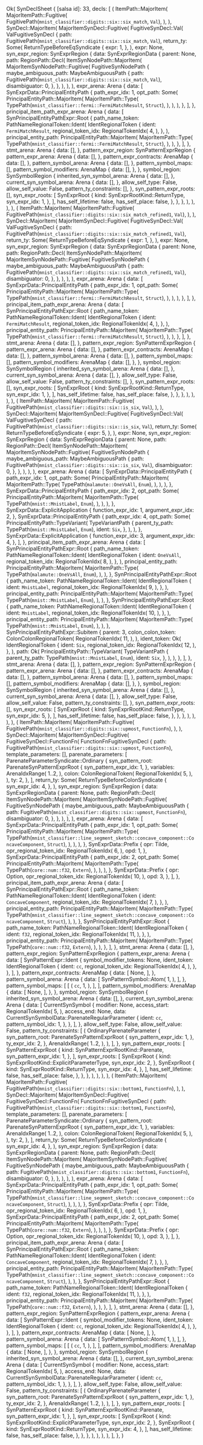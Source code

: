 Ok(
    SynDeclSheet {
        [salsa id]: 33,
        decls: [
            (
                ItemPath::MajorItem(
                    MajorItemPath::Fugitive(
                        FugitivePath(`mnist_classifier::digits::six::six_match`, `Val`),
                    ),
                ),
                SynDecl::MajorItem(
                    MajorItemSynDecl::Fugitive(
                        FugitiveSynDecl::Val(
                            ValFugitiveSynDecl {
                                path: FugitivePath(`mnist_classifier::digits::six::six_match`, `Val`),
                                return_ty: Some(
                                    ReturnTypeBeforeEqSyndicate {
                                        expr: 1,
                                    },
                                ),
                                expr: None,
                                syn_expr_region: SynExprRegion {
                                    data: SynExprRegionData {
                                        parent: None,
                                        path: RegionPath::Decl(
                                            ItemSynNodePath::MajorItem(
                                                MajorItemSynNodePath::Fugitive(
                                                    FugitiveSynNodePath {
                                                        maybe_ambiguous_path: MaybeAmbiguousPath {
                                                            path: FugitivePath(`mnist_classifier::digits::six::six_match`, `Val`),
                                                            disambiguator: 0,
                                                        },
                                                    },
                                                ),
                                            ),
                                        ),
                                        expr_arena: Arena {
                                            data: [
                                                SynExprData::PrincipalEntityPath {
                                                    path_expr_idx: 1,
                                                    opt_path: Some(
                                                        PrincipalEntityPath::MajorItem(
                                                            MajorItemPath::Type(
                                                                TypePath(`mnist_classifier::fermi::FermiMatchResult`, `Struct`),
                                                            ),
                                                        ),
                                                    ),
                                                },
                                            ],
                                        },
                                        principal_item_path_expr_arena: Arena {
                                            data: [
                                                SynPrincipalEntityPathExpr::Root {
                                                    path_name_token: PathNameRegionalToken::Ident(
                                                        IdentRegionalToken {
                                                            ident: `FermiMatchResult`,
                                                            regional_token_idx: RegionalTokenIdx(
                                                                4,
                                                            ),
                                                        },
                                                    ),
                                                    principal_entity_path: PrincipalEntityPath::MajorItem(
                                                        MajorItemPath::Type(
                                                            TypePath(`mnist_classifier::fermi::FermiMatchResult`, `Struct`),
                                                        ),
                                                    ),
                                                },
                                            ],
                                        },
                                        stmt_arena: Arena {
                                            data: [],
                                        },
                                        pattern_expr_region: SynPatternExprRegion {
                                            pattern_expr_arena: Arena {
                                                data: [],
                                            },
                                            pattern_expr_contracts: ArenaMap {
                                                data: [],
                                            },
                                            pattern_symbol_arena: Arena {
                                                data: [],
                                            },
                                            pattern_symbol_maps: [],
                                            pattern_symbol_modifiers: ArenaMap {
                                                data: [],
                                            },
                                        },
                                        symbol_region: SynSymbolRegion {
                                            inherited_syn_symbol_arena: Arena {
                                                data: [],
                                            },
                                            current_syn_symbol_arena: Arena {
                                                data: [],
                                            },
                                            allow_self_type: False,
                                            allow_self_value: False,
                                            pattern_ty_constraints: [],
                                        },
                                        syn_pattern_expr_roots: [],
                                        syn_expr_roots: [
                                            SynExprRoot {
                                                kind: SynExprRootKind::ReturnType,
                                                syn_expr_idx: 1,
                                            },
                                        ],
                                        has_self_lifetime: false,
                                        has_self_place: false,
                                    },
                                },
                            },
                        ),
                    ),
                ),
            ),
            (
                ItemPath::MajorItem(
                    MajorItemPath::Fugitive(
                        FugitivePath(`mnist_classifier::digits::six::six_match_refined1`, `Val`),
                    ),
                ),
                SynDecl::MajorItem(
                    MajorItemSynDecl::Fugitive(
                        FugitiveSynDecl::Val(
                            ValFugitiveSynDecl {
                                path: FugitivePath(`mnist_classifier::digits::six::six_match_refined1`, `Val`),
                                return_ty: Some(
                                    ReturnTypeBeforeEqSyndicate {
                                        expr: 1,
                                    },
                                ),
                                expr: None,
                                syn_expr_region: SynExprRegion {
                                    data: SynExprRegionData {
                                        parent: None,
                                        path: RegionPath::Decl(
                                            ItemSynNodePath::MajorItem(
                                                MajorItemSynNodePath::Fugitive(
                                                    FugitiveSynNodePath {
                                                        maybe_ambiguous_path: MaybeAmbiguousPath {
                                                            path: FugitivePath(`mnist_classifier::digits::six::six_match_refined1`, `Val`),
                                                            disambiguator: 0,
                                                        },
                                                    },
                                                ),
                                            ),
                                        ),
                                        expr_arena: Arena {
                                            data: [
                                                SynExprData::PrincipalEntityPath {
                                                    path_expr_idx: 1,
                                                    opt_path: Some(
                                                        PrincipalEntityPath::MajorItem(
                                                            MajorItemPath::Type(
                                                                TypePath(`mnist_classifier::fermi::FermiMatchResult`, `Struct`),
                                                            ),
                                                        ),
                                                    ),
                                                },
                                            ],
                                        },
                                        principal_item_path_expr_arena: Arena {
                                            data: [
                                                SynPrincipalEntityPathExpr::Root {
                                                    path_name_token: PathNameRegionalToken::Ident(
                                                        IdentRegionalToken {
                                                            ident: `FermiMatchResult`,
                                                            regional_token_idx: RegionalTokenIdx(
                                                                4,
                                                            ),
                                                        },
                                                    ),
                                                    principal_entity_path: PrincipalEntityPath::MajorItem(
                                                        MajorItemPath::Type(
                                                            TypePath(`mnist_classifier::fermi::FermiMatchResult`, `Struct`),
                                                        ),
                                                    ),
                                                },
                                            ],
                                        },
                                        stmt_arena: Arena {
                                            data: [],
                                        },
                                        pattern_expr_region: SynPatternExprRegion {
                                            pattern_expr_arena: Arena {
                                                data: [],
                                            },
                                            pattern_expr_contracts: ArenaMap {
                                                data: [],
                                            },
                                            pattern_symbol_arena: Arena {
                                                data: [],
                                            },
                                            pattern_symbol_maps: [],
                                            pattern_symbol_modifiers: ArenaMap {
                                                data: [],
                                            },
                                        },
                                        symbol_region: SynSymbolRegion {
                                            inherited_syn_symbol_arena: Arena {
                                                data: [],
                                            },
                                            current_syn_symbol_arena: Arena {
                                                data: [],
                                            },
                                            allow_self_type: False,
                                            allow_self_value: False,
                                            pattern_ty_constraints: [],
                                        },
                                        syn_pattern_expr_roots: [],
                                        syn_expr_roots: [
                                            SynExprRoot {
                                                kind: SynExprRootKind::ReturnType,
                                                syn_expr_idx: 1,
                                            },
                                        ],
                                        has_self_lifetime: false,
                                        has_self_place: false,
                                    },
                                },
                            },
                        ),
                    ),
                ),
            ),
            (
                ItemPath::MajorItem(
                    MajorItemPath::Fugitive(
                        FugitivePath(`mnist_classifier::digits::six::is_six`, `Val`),
                    ),
                ),
                SynDecl::MajorItem(
                    MajorItemSynDecl::Fugitive(
                        FugitiveSynDecl::Val(
                            ValFugitiveSynDecl {
                                path: FugitivePath(`mnist_classifier::digits::six::is_six`, `Val`),
                                return_ty: Some(
                                    ReturnTypeBeforeEqSyndicate {
                                        expr: 5,
                                    },
                                ),
                                expr: None,
                                syn_expr_region: SynExprRegion {
                                    data: SynExprRegionData {
                                        parent: None,
                                        path: RegionPath::Decl(
                                            ItemSynNodePath::MajorItem(
                                                MajorItemSynNodePath::Fugitive(
                                                    FugitiveSynNodePath {
                                                        maybe_ambiguous_path: MaybeAmbiguousPath {
                                                            path: FugitivePath(`mnist_classifier::digits::six::is_six`, `Val`),
                                                            disambiguator: 0,
                                                        },
                                                    },
                                                ),
                                            ),
                                        ),
                                        expr_arena: Arena {
                                            data: [
                                                SynExprData::PrincipalEntityPath {
                                                    path_expr_idx: 1,
                                                    opt_path: Some(
                                                        PrincipalEntityPath::MajorItem(
                                                            MajorItemPath::Type(
                                                                TypePath(`malamute::OneVsAll`, `Enum`),
                                                            ),
                                                        ),
                                                    ),
                                                },
                                                SynExprData::PrincipalEntityPath {
                                                    path_expr_idx: 2,
                                                    opt_path: Some(
                                                        PrincipalEntityPath::MajorItem(
                                                            MajorItemPath::Type(
                                                                TypePath(`mnist::MnistLabel`, `Enum`),
                                                            ),
                                                        ),
                                                    ),
                                                },
                                                SynExprData::ExplicitApplication {
                                                    function_expr_idx: 1,
                                                    argument_expr_idx: 2,
                                                },
                                                SynExprData::PrincipalEntityPath {
                                                    path_expr_idx: 4,
                                                    opt_path: Some(
                                                        PrincipalEntityPath::TypeVariant(
                                                            TypeVariantPath {
                                                                parent_ty_path: TypePath(`mnist::MnistLabel`, `Enum`),
                                                                ident: `Six`,
                                                            },
                                                        ),
                                                    ),
                                                },
                                                SynExprData::ExplicitApplication {
                                                    function_expr_idx: 3,
                                                    argument_expr_idx: 4,
                                                },
                                            ],
                                        },
                                        principal_item_path_expr_arena: Arena {
                                            data: [
                                                SynPrincipalEntityPathExpr::Root {
                                                    path_name_token: PathNameRegionalToken::Ident(
                                                        IdentRegionalToken {
                                                            ident: `OneVsAll`,
                                                            regional_token_idx: RegionalTokenIdx(
                                                                8,
                                                            ),
                                                        },
                                                    ),
                                                    principal_entity_path: PrincipalEntityPath::MajorItem(
                                                        MajorItemPath::Type(
                                                            TypePath(`malamute::OneVsAll`, `Enum`),
                                                        ),
                                                    ),
                                                },
                                                SynPrincipalEntityPathExpr::Root {
                                                    path_name_token: PathNameRegionalToken::Ident(
                                                        IdentRegionalToken {
                                                            ident: `MnistLabel`,
                                                            regional_token_idx: RegionalTokenIdx(
                                                                9,
                                                            ),
                                                        },
                                                    ),
                                                    principal_entity_path: PrincipalEntityPath::MajorItem(
                                                        MajorItemPath::Type(
                                                            TypePath(`mnist::MnistLabel`, `Enum`),
                                                        ),
                                                    ),
                                                },
                                                SynPrincipalEntityPathExpr::Root {
                                                    path_name_token: PathNameRegionalToken::Ident(
                                                        IdentRegionalToken {
                                                            ident: `MnistLabel`,
                                                            regional_token_idx: RegionalTokenIdx(
                                                                10,
                                                            ),
                                                        },
                                                    ),
                                                    principal_entity_path: PrincipalEntityPath::MajorItem(
                                                        MajorItemPath::Type(
                                                            TypePath(`mnist::MnistLabel`, `Enum`),
                                                        ),
                                                    ),
                                                },
                                                SynPrincipalEntityPathExpr::Subitem {
                                                    parent: 3,
                                                    colon_colon_token: ColonColonRegionalToken(
                                                        RegionalTokenIdx(
                                                            11,
                                                        ),
                                                    ),
                                                    ident_token: Ok(
                                                        IdentRegionalToken {
                                                            ident: `Six`,
                                                            regional_token_idx: RegionalTokenIdx(
                                                                12,
                                                            ),
                                                        },
                                                    ),
                                                    path: Ok(
                                                        PrincipalEntityPath::TypeVariant(
                                                            TypeVariantPath {
                                                                parent_ty_path: TypePath(`mnist::MnistLabel`, `Enum`),
                                                                ident: `Six`,
                                                            },
                                                        ),
                                                    ),
                                                },
                                            ],
                                        },
                                        stmt_arena: Arena {
                                            data: [],
                                        },
                                        pattern_expr_region: SynPatternExprRegion {
                                            pattern_expr_arena: Arena {
                                                data: [],
                                            },
                                            pattern_expr_contracts: ArenaMap {
                                                data: [],
                                            },
                                            pattern_symbol_arena: Arena {
                                                data: [],
                                            },
                                            pattern_symbol_maps: [],
                                            pattern_symbol_modifiers: ArenaMap {
                                                data: [],
                                            },
                                        },
                                        symbol_region: SynSymbolRegion {
                                            inherited_syn_symbol_arena: Arena {
                                                data: [],
                                            },
                                            current_syn_symbol_arena: Arena {
                                                data: [],
                                            },
                                            allow_self_type: False,
                                            allow_self_value: False,
                                            pattern_ty_constraints: [],
                                        },
                                        syn_pattern_expr_roots: [],
                                        syn_expr_roots: [
                                            SynExprRoot {
                                                kind: SynExprRootKind::ReturnType,
                                                syn_expr_idx: 5,
                                            },
                                        ],
                                        has_self_lifetime: false,
                                        has_self_place: false,
                                    },
                                },
                            },
                        ),
                    ),
                ),
            ),
            (
                ItemPath::MajorItem(
                    MajorItemPath::Fugitive(
                        FugitivePath(`mnist_classifier::digits::six::upmost`, `FunctionFn`),
                    ),
                ),
                SynDecl::MajorItem(
                    MajorItemSynDecl::Fugitive(
                        FugitiveSynDecl::FunctionFn(
                            FunctionFnFugitiveSynDecl {
                                path: FugitivePath(`mnist_classifier::digits::six::upmost`, `FunctionFn`),
                                template_parameters: [],
                                parenate_parameters: [
                                    ParenateParameterSyndicate::Ordinary {
                                        syn_pattern_root: ParenateSynPatternExprRoot {
                                            syn_pattern_expr_idx: 1,
                                        },
                                        variables: ArenaIdxRange(
                                            1..2,
                                        ),
                                        colon: ColonRegionalToken(
                                            RegionalTokenIdx(
                                                5,
                                            ),
                                        ),
                                        ty: 2,
                                    },
                                ],
                                return_ty: Some(
                                    ReturnTypeBeforeColonSyndicate {
                                        syn_expr_idx: 4,
                                    },
                                ),
                                syn_expr_region: SynExprRegion {
                                    data: SynExprRegionData {
                                        parent: None,
                                        path: RegionPath::Decl(
                                            ItemSynNodePath::MajorItem(
                                                MajorItemSynNodePath::Fugitive(
                                                    FugitiveSynNodePath {
                                                        maybe_ambiguous_path: MaybeAmbiguousPath {
                                                            path: FugitivePath(`mnist_classifier::digits::six::upmost`, `FunctionFn`),
                                                            disambiguator: 0,
                                                        },
                                                    },
                                                ),
                                            ),
                                        ),
                                        expr_arena: Arena {
                                            data: [
                                                SynExprData::PrincipalEntityPath {
                                                    path_expr_idx: 1,
                                                    opt_path: Some(
                                                        PrincipalEntityPath::MajorItem(
                                                            MajorItemPath::Type(
                                                                TypePath(`mnist_classifier::line_segment_sketch::concave_component::ConcaveComponent`, `Struct`),
                                                            ),
                                                        ),
                                                    ),
                                                },
                                                SynExprData::Prefix {
                                                    opr: Tilde,
                                                    opr_regional_token_idx: RegionalTokenIdx(
                                                        6,
                                                    ),
                                                    opd: 1,
                                                },
                                                SynExprData::PrincipalEntityPath {
                                                    path_expr_idx: 2,
                                                    opt_path: Some(
                                                        PrincipalEntityPath::MajorItem(
                                                            MajorItemPath::Type(
                                                                TypePath(`core::num::f32`, `Extern`),
                                                            ),
                                                        ),
                                                    ),
                                                },
                                                SynExprData::Prefix {
                                                    opr: Option,
                                                    opr_regional_token_idx: RegionalTokenIdx(
                                                        10,
                                                    ),
                                                    opd: 3,
                                                },
                                            ],
                                        },
                                        principal_item_path_expr_arena: Arena {
                                            data: [
                                                SynPrincipalEntityPathExpr::Root {
                                                    path_name_token: PathNameRegionalToken::Ident(
                                                        IdentRegionalToken {
                                                            ident: `ConcaveComponent`,
                                                            regional_token_idx: RegionalTokenIdx(
                                                                7,
                                                            ),
                                                        },
                                                    ),
                                                    principal_entity_path: PrincipalEntityPath::MajorItem(
                                                        MajorItemPath::Type(
                                                            TypePath(`mnist_classifier::line_segment_sketch::concave_component::ConcaveComponent`, `Struct`),
                                                        ),
                                                    ),
                                                },
                                                SynPrincipalEntityPathExpr::Root {
                                                    path_name_token: PathNameRegionalToken::Ident(
                                                        IdentRegionalToken {
                                                            ident: `f32`,
                                                            regional_token_idx: RegionalTokenIdx(
                                                                11,
                                                            ),
                                                        },
                                                    ),
                                                    principal_entity_path: PrincipalEntityPath::MajorItem(
                                                        MajorItemPath::Type(
                                                            TypePath(`core::num::f32`, `Extern`),
                                                        ),
                                                    ),
                                                },
                                            ],
                                        },
                                        stmt_arena: Arena {
                                            data: [],
                                        },
                                        pattern_expr_region: SynPatternExprRegion {
                                            pattern_expr_arena: Arena {
                                                data: [
                                                    SynPatternExpr::Ident {
                                                        symbol_modifier_tokens: None,
                                                        ident_token: IdentRegionalToken {
                                                            ident: `cc`,
                                                            regional_token_idx: RegionalTokenIdx(
                                                                4,
                                                            ),
                                                        },
                                                    },
                                                ],
                                            },
                                            pattern_expr_contracts: ArenaMap {
                                                data: [
                                                    None,
                                                ],
                                            },
                                            pattern_symbol_arena: Arena {
                                                data: [
                                                    SynPatternSymbol::Atom(
                                                        1,
                                                    ),
                                                ],
                                            },
                                            pattern_symbol_maps: [
                                                [
                                                    (
                                                        `cc`,
                                                        1,
                                                    ),
                                                ],
                                            ],
                                            pattern_symbol_modifiers: ArenaMap {
                                                data: [
                                                    None,
                                                ],
                                            },
                                        },
                                        symbol_region: SynSymbolRegion {
                                            inherited_syn_symbol_arena: Arena {
                                                data: [],
                                            },
                                            current_syn_symbol_arena: Arena {
                                                data: [
                                                    CurrentSynSymbol {
                                                        modifier: None,
                                                        access_start: RegionalTokenIdx(
                                                            5,
                                                        ),
                                                        access_end: None,
                                                        data: CurrentSynSymbolData::ParenateRegularParameter {
                                                            ident: `cc`,
                                                            pattern_symbol_idx: 1,
                                                        },
                                                    },
                                                ],
                                            },
                                            allow_self_type: False,
                                            allow_self_value: False,
                                            pattern_ty_constraints: [
                                                (
                                                    OrdinaryParenateParameter {
                                                        syn_pattern_root: ParenateSynPatternExprRoot {
                                                            syn_pattern_expr_idx: 1,
                                                        },
                                                        ty_expr_idx: 2,
                                                    },
                                                    ArenaIdxRange(
                                                        1..2,
                                                    ),
                                                ),
                                            ],
                                        },
                                        syn_pattern_expr_roots: [
                                            SynPatternExprRoot {
                                                kind: SynPatternExprRootKind::Parenate,
                                                syn_pattern_expr_idx: 1,
                                            },
                                        ],
                                        syn_expr_roots: [
                                            SynExprRoot {
                                                kind: SynExprRootKind::ExplicitParameterType,
                                                syn_expr_idx: 2,
                                            },
                                            SynExprRoot {
                                                kind: SynExprRootKind::ReturnType,
                                                syn_expr_idx: 4,
                                            },
                                        ],
                                        has_self_lifetime: false,
                                        has_self_place: false,
                                    },
                                },
                            },
                        ),
                    ),
                ),
            ),
            (
                ItemPath::MajorItem(
                    MajorItemPath::Fugitive(
                        FugitivePath(`mnist_classifier::digits::six::bottom1`, `FunctionFn`),
                    ),
                ),
                SynDecl::MajorItem(
                    MajorItemSynDecl::Fugitive(
                        FugitiveSynDecl::FunctionFn(
                            FunctionFnFugitiveSynDecl {
                                path: FugitivePath(`mnist_classifier::digits::six::bottom1`, `FunctionFn`),
                                template_parameters: [],
                                parenate_parameters: [
                                    ParenateParameterSyndicate::Ordinary {
                                        syn_pattern_root: ParenateSynPatternExprRoot {
                                            syn_pattern_expr_idx: 1,
                                        },
                                        variables: ArenaIdxRange(
                                            1..2,
                                        ),
                                        colon: ColonRegionalToken(
                                            RegionalTokenIdx(
                                                5,
                                            ),
                                        ),
                                        ty: 2,
                                    },
                                ],
                                return_ty: Some(
                                    ReturnTypeBeforeColonSyndicate {
                                        syn_expr_idx: 4,
                                    },
                                ),
                                syn_expr_region: SynExprRegion {
                                    data: SynExprRegionData {
                                        parent: None,
                                        path: RegionPath::Decl(
                                            ItemSynNodePath::MajorItem(
                                                MajorItemSynNodePath::Fugitive(
                                                    FugitiveSynNodePath {
                                                        maybe_ambiguous_path: MaybeAmbiguousPath {
                                                            path: FugitivePath(`mnist_classifier::digits::six::bottom1`, `FunctionFn`),
                                                            disambiguator: 0,
                                                        },
                                                    },
                                                ),
                                            ),
                                        ),
                                        expr_arena: Arena {
                                            data: [
                                                SynExprData::PrincipalEntityPath {
                                                    path_expr_idx: 1,
                                                    opt_path: Some(
                                                        PrincipalEntityPath::MajorItem(
                                                            MajorItemPath::Type(
                                                                TypePath(`mnist_classifier::line_segment_sketch::concave_component::ConcaveComponent`, `Struct`),
                                                            ),
                                                        ),
                                                    ),
                                                },
                                                SynExprData::Prefix {
                                                    opr: Tilde,
                                                    opr_regional_token_idx: RegionalTokenIdx(
                                                        6,
                                                    ),
                                                    opd: 1,
                                                },
                                                SynExprData::PrincipalEntityPath {
                                                    path_expr_idx: 2,
                                                    opt_path: Some(
                                                        PrincipalEntityPath::MajorItem(
                                                            MajorItemPath::Type(
                                                                TypePath(`core::num::f32`, `Extern`),
                                                            ),
                                                        ),
                                                    ),
                                                },
                                                SynExprData::Prefix {
                                                    opr: Option,
                                                    opr_regional_token_idx: RegionalTokenIdx(
                                                        10,
                                                    ),
                                                    opd: 3,
                                                },
                                            ],
                                        },
                                        principal_item_path_expr_arena: Arena {
                                            data: [
                                                SynPrincipalEntityPathExpr::Root {
                                                    path_name_token: PathNameRegionalToken::Ident(
                                                        IdentRegionalToken {
                                                            ident: `ConcaveComponent`,
                                                            regional_token_idx: RegionalTokenIdx(
                                                                7,
                                                            ),
                                                        },
                                                    ),
                                                    principal_entity_path: PrincipalEntityPath::MajorItem(
                                                        MajorItemPath::Type(
                                                            TypePath(`mnist_classifier::line_segment_sketch::concave_component::ConcaveComponent`, `Struct`),
                                                        ),
                                                    ),
                                                },
                                                SynPrincipalEntityPathExpr::Root {
                                                    path_name_token: PathNameRegionalToken::Ident(
                                                        IdentRegionalToken {
                                                            ident: `f32`,
                                                            regional_token_idx: RegionalTokenIdx(
                                                                11,
                                                            ),
                                                        },
                                                    ),
                                                    principal_entity_path: PrincipalEntityPath::MajorItem(
                                                        MajorItemPath::Type(
                                                            TypePath(`core::num::f32`, `Extern`),
                                                        ),
                                                    ),
                                                },
                                            ],
                                        },
                                        stmt_arena: Arena {
                                            data: [],
                                        },
                                        pattern_expr_region: SynPatternExprRegion {
                                            pattern_expr_arena: Arena {
                                                data: [
                                                    SynPatternExpr::Ident {
                                                        symbol_modifier_tokens: None,
                                                        ident_token: IdentRegionalToken {
                                                            ident: `cc`,
                                                            regional_token_idx: RegionalTokenIdx(
                                                                4,
                                                            ),
                                                        },
                                                    },
                                                ],
                                            },
                                            pattern_expr_contracts: ArenaMap {
                                                data: [
                                                    None,
                                                ],
                                            },
                                            pattern_symbol_arena: Arena {
                                                data: [
                                                    SynPatternSymbol::Atom(
                                                        1,
                                                    ),
                                                ],
                                            },
                                            pattern_symbol_maps: [
                                                [
                                                    (
                                                        `cc`,
                                                        1,
                                                    ),
                                                ],
                                            ],
                                            pattern_symbol_modifiers: ArenaMap {
                                                data: [
                                                    None,
                                                ],
                                            },
                                        },
                                        symbol_region: SynSymbolRegion {
                                            inherited_syn_symbol_arena: Arena {
                                                data: [],
                                            },
                                            current_syn_symbol_arena: Arena {
                                                data: [
                                                    CurrentSynSymbol {
                                                        modifier: None,
                                                        access_start: RegionalTokenIdx(
                                                            5,
                                                        ),
                                                        access_end: None,
                                                        data: CurrentSynSymbolData::ParenateRegularParameter {
                                                            ident: `cc`,
                                                            pattern_symbol_idx: 1,
                                                        },
                                                    },
                                                ],
                                            },
                                            allow_self_type: False,
                                            allow_self_value: False,
                                            pattern_ty_constraints: [
                                                (
                                                    OrdinaryParenateParameter {
                                                        syn_pattern_root: ParenateSynPatternExprRoot {
                                                            syn_pattern_expr_idx: 1,
                                                        },
                                                        ty_expr_idx: 2,
                                                    },
                                                    ArenaIdxRange(
                                                        1..2,
                                                    ),
                                                ),
                                            ],
                                        },
                                        syn_pattern_expr_roots: [
                                            SynPatternExprRoot {
                                                kind: SynPatternExprRootKind::Parenate,
                                                syn_pattern_expr_idx: 1,
                                            },
                                        ],
                                        syn_expr_roots: [
                                            SynExprRoot {
                                                kind: SynExprRootKind::ExplicitParameterType,
                                                syn_expr_idx: 2,
                                            },
                                            SynExprRoot {
                                                kind: SynExprRootKind::ReturnType,
                                                syn_expr_idx: 4,
                                            },
                                        ],
                                        has_self_lifetime: false,
                                        has_self_place: false,
                                    },
                                },
                            },
                        ),
                    ),
                ),
            ),
        ],
    },
)
